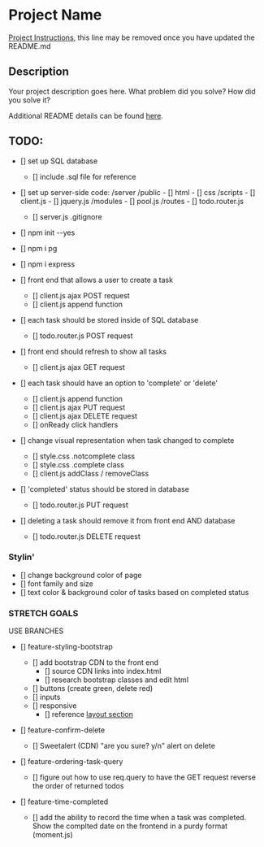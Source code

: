 # Project Name

[Project Instructions](./INSTRUCTIONS.md), this line may be removed once you have updated the README.md

## Description

Your project description goes here. What problem did you solve? How did you solve it?

Additional README details can be found [here](https://github.com/PrimeAcademy/readme-template/blob/master/README.md).

## TODO:
- [] set up SQL database
    - [] include .sql file for reference

- [] set up server-side code:
    /server
        /public
        - [] html
        - [] css
            /scripts
            - [] client.js
            - [] jquery.js
        /modules
        - [] pool.js
        /routes
        - [] todo.router.js
    - [] server.js
    .gitignore
- [] npm init --yes
- [] npm i pg
- [] npm i express

- [] front end that allows a user to create a task
    - [] client.js ajax POST request
    - [] client.js append function

- [] each task should be stored inside of SQL database
    - [] todo.router.js POST request

- [] front end should refresh to show all tasks
    - [] client.js ajax GET request

- [] each task should have an option to 'complete' or 'delete'
    - [] client.js append function
    - [] client.js ajax PUT request
    - [] client.js ajax DELETE request
    - [] onReady click handlers

- [] change visual representation when task changed to complete
    - [] style.css .notcomplete class
    - [] style.css .complete class
    - [] client.js addClass / removeClass

- [] 'completed' status should be stored in database
    - [] todo.router.js PUT request

- [] deleting a task should remove it from front end AND database
    - [] todo.router.js DELETE request

### Stylin'

- [] change background color of page
- [] font family and size
- [] text color & background color of tasks based on completed status

### STRETCH GOALS

USE BRANCHES

- [] feature-styling-bootstrap
    - [] add bootstrap CDN to the front end
        - [] source CDN links into index.html
        - [] research bootstrap classes and edit html
    - [] buttons (create green, delete red)
    - [] inputs
    - [] responsive
        - [] reference [layout section](https://getbootstrap.com/docs/4.1/layout/overview/)

- [] feature-confirm-delete
    - [] Sweetalert (CDN) "are you sure? y/n" alert on delete

- [] feature-ordering-task-query
    - [] figure out how to use req.query to have the GET request reverse the order of returned todos

- [] feature-time-completed
    - [] add the ability to record the time when a task was completed. Show the complted date on the frontend in a purdy format (moment.js)